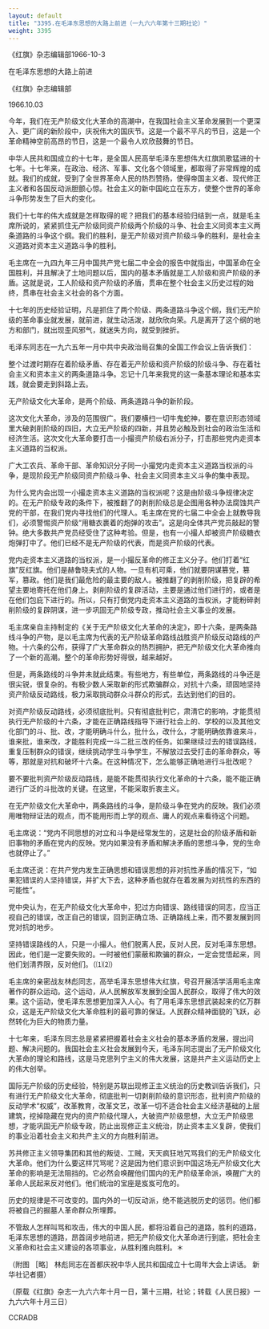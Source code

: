 ```yaml
---
layout: default
title: "3395.在毛泽东思想的大路上前进（一九六六年第十三期社论）"
weight: 3395
---
```


《红旗》杂志编辑部1966-10-3

在毛泽东思想的大路上前进

《红旗》杂志编辑部

1966.10.03

今年，我们在无产阶级文化大革命的高潮中，在我国社会主义革命发展到一个更深入、更广阔的新阶段中，庆祝伟大的国庆节。这是一个最不平凡的节日，这是一个革命精神空前高昂的节日，这是一个最令人欢欣鼓舞的节日。

中华人民共和国成立的十七年，是全国人民高举毛泽东思想伟大红旗凯歌猛进的十七年。十七年来，在政治、经济、军事、文化各个领域里，都取得了非常辉煌的成就。我们的成就，受到了全世界革命人民的热烈赞扬，使得帝国主义者、现代修正主义者和各国反动派胆颤心惊。社会主义的新中国屹立在东方，使整个世界的革命斗争形势发生了巨大的变化。

我们十七年的伟大成就是怎样取得的呢？把我们的基本经验归结到一点，就是毛主席所说的，紧紧抓住无产阶级同资产阶级两个阶级的斗争、社会主义同资本主义两条道路的斗争这个纲。我们的胜利，是无产阶级对资产阶级斗争的胜利，是社会主义道路对资本主义道路斗争的胜利。

毛主席在一九四九年三月中国共产党七届二中全会的报告中就指出，中国革命在全国胜利，并且解决了土地问题以后，国内的基本矛盾就是工人阶级和资产阶级的矛盾。这就是说，工人阶级和资产阶级的矛盾，贯串在整个社会主义历史过程的始终，贯串在社会主义社会的各个方面。

十七年的历史经验证明，凡是抓住了两个阶级、两条道路斗争这个纲，我们无产阶级的革命事业就发展，就前进，就生动活泼，就欣欣向荣。凡是离开了这个纲的地方和部门，就出现歪风邪气，就迷失方向，就受到挫折。

毛泽东同志在一九六五年一月中共中央政治局召集的全国工作会议上告诉我们：

整个过渡时期存在着阶级矛盾、存在着无产阶级和资产阶级的阶级斗争、存在着社会主义和资本主义的两条道路斗争。忘记十几年来我党的这一条基本理论和基本实践，就会要走到斜路上去。

无产阶级文化大革命，是两个阶级、两条道路斗争的新阶段。

这次文化大革命，涉及的范围很广。我们要横扫一切牛鬼蛇神，要在意识形态领域里大破剥削阶级的四旧，大立无产阶级的四新，并且势必触及到社会的政治生活和经济生活。这次文化大革命要打击一小撮资产阶级右派分子，打击那些党内走资本主义道路的当权派。

广大工农兵、革命干部、革命知识分子同一小撮党内走资本主义道路当权派的斗争，是现阶段无产阶级同资产阶级斗争、社会主义同资本主义斗争的集中表现。

为什么党内会出现一小撮走资本主义道路的当权派呢？这是由阶级斗争规律决定的。在无产阶级专政的条件下，被推翻了的剥削阶级总是企图用各种办法腐蚀共产党的干部，在我们党内寻找他们的代理人。毛主席在党的七届二中全会上就教导我们，必须警惕资产阶级“用糖衣裹着的炮弹的攻击”。这是向全体共产党员敲起的警钟。绝大多数共产党员经受住了这种考验。但是，也有一小撮人却被资产阶级糖衣炮弹打中了。他们已经不是无产阶级的代表，而是资产阶级的代表。

党内走资本主义道路的当权派，是一小撮反革命的修正主义分子。他们打着“红旗”反红旗。他们是赫鲁晓夫式的人物。一旦有机可乘，他们就要阴谋篡党，篡军，篡政。他们是我们最危险的最主要的敌人。被推翻了的剥削阶级，把复辟的希望主要地寄托在他们身上。剥削阶级的复辟活动，主要是通过他们进行的，或者是在他们包庇下进行的。所以，只有打倒党内走资本主义道路的当权派，才能粉碎剥削阶级的复辟阴谋，进一步巩固无产阶级专政，推动社会主义事业的发展。

毛主席亲自主持制定的《关于无产阶级文化大革命的决定》，即十六条，是两条路线斗争的产物，是以毛主席为代表的无产阶级革命路线战胜资产阶级反动路线的产物。十六条的公布，获得了广大革命群众的热烈拥护，把无产阶级文化大革命推向了一个新的高潮。整个的革命形势好得很，越来越好。

但是，两条路线的斗争并未就此结束。有些地方，有些单位，两条路线的斗争还是很尖锐，很复杂的。有极少数人采取新的形式欺骗群众，对抗十六条，顽固地坚持资产阶级反动路线，极力采取挑动群众斗群众的形式，去达到他们的目的。

对资产阶级反动路线，必须彻底批判。只有彻底批判它，肃清它的影响，才能贯彻执行无产阶级的十六条，才能在正确路线指导下进行社会上的、学校的以及其他文化部门的斗、批、改，才能明确斗什么，批什么，改什么，才能明确依靠谁来斗，谁来批，谁来改，才能胜利完成一斗二批三改的任务。如果继续过去的错误路线，重复压制群众的错误，继续挑动学生斗争学生，不解放过去受打击的革命群众，等等，那就是对抗和破坏十六条。在这种情况下，怎么能够正确地进行斗批改呢？

要不要批判资产阶级反动路线，是能不能贯彻执行文化革命的十六条，能不能正确进行广泛的斗批改的关键。在这里，不能采取折衷主义。

在无产阶级文化大革命中，两条路线的斗争，是阶级斗争在党内的反映。我们必须用唯物辩证法的观点，而不能用形而上学的观点、庸人的观点来看待这个问题。

毛主席说：“党内不同思想的对立和斗争是经常发生的，这是社会的阶级矛盾和新旧事物的矛盾在党内的反映。党内如果没有矛盾和解决矛盾的思想斗争，党的生命也就停止了。”

毛主席还说：在共产党内发生正确思想和错误思想的非对抗性矛盾的情况下，“如果犯错误的人坚持错误，并扩大下去，这种矛盾也就存在着发展为对抗性的东西的可能性”。

党中央认为，在无产阶级文化大革命中，犯过方向错误、路线错误的同志，应当正视自己的错误，改正自己的错误，回到正确立场、正确路线上来，而不要发展到同党对抗的地步。

坚持错误路线的人，只是一小撮人。他们脱离人民，反对人民，反对毛泽东思想。因此，他们是一定要失败的。一时被他们蒙蔽和欺骗的群众，一定会觉悟起来，同他们划清界限，反对他们。（⑴⑵）

毛主席的亲密战友林彪同志，高举毛泽东思想伟大红旗，号召开展活学活用毛主席著作的群众运动。这个运动，从人民解放军发展到全国人民群众，取得了伟大的效果。这个运动，使毛泽东思想更加深入人心。有了用毛泽东思想武装起来的亿万群众，这是无产阶级文化大革命胜利的最可靠的保证。人民群众精神面貌的飞跃，必然转化为巨大的物质力量。

十七年来，毛泽东同志总是紧紧把握着社会主义社会的基本矛盾的发展，提出问题、解决问题的。我国社会主义社会发展到今天，毛泽东同志提出了无产阶级文化大革命的理论和路线，这是马克思列宁主义的伟大发展，这是共产主义运动历史上的伟大创举。

国际无产阶级的历史经验，特别是苏联出现修正主义统治的历史教训告诉我们，只有进行无产阶级文化大革命，彻底批判一切剥削阶级的意识形态，批判资产阶级的反动学术“权威”，改革教育，改革文艺，改革一切不适合社会主义经济基础的上层建筑，挖掉隐藏在党内的资产阶级代理人，大破资产阶级思想，大立无产阶级思想，才能巩固无产阶级专政，防止出现修正主义统治，防止资本主义复辟，使我们的事业沿着社会主义和共产主义的方向胜利前进。

苏共修正主义领导集团和其他的叛徒、工贼，天天疯狂地咒骂我们的无产阶级文化大革命。他们为什么要这样咒骂呢？这是因为他们意识到中国这场无产阶级文化大革命的影响是无法阻挡的。它必然会唤醒他们国内的无产阶级革命派，唤醒广大的革命人民起来反对他们。他们统治的宝座是岌岌可危的。

历史的规律是不可改变的。国内外的一切反动派，绝不能逃脱历史的惩罚。他们都将被自己的掘墓人革命群众所埋葬。

不管敌人怎样叫骂和攻击，伟大的中国人民，都将沿着自己的道路，胜利的道路，毛泽东思想的道路，昂首阔步地前进，把无产阶级文化大革命进行到底，把社会主义革命和社会主义建设的各项事业，从胜利推向胜利。＊

（附图  ［略］ 林彪同志在首都庆祝中华人民共和国成立十七周年大会上讲话。 新华社记者摄）

（原载《红旗》杂志一九六六年十月一日，第十三期，社论；转载《人民日报》一九六六年十月三日）

CCRADB

